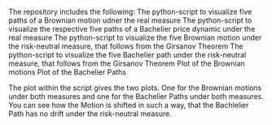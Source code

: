 The repository includes the following:
The python-script to visualize five paths of a Brownian motion udner the real measure
The python-script to visualize the respective five paths of a Bachelier price dynamic under the real measure
The python-script to visualize the five Brownian motion under the risk-neutral measure, that follows from the Girsanov Theorem
The python-script to visualize the five Bachelier path under the risk-neutral measure, that follows from the Girsanov Theorem
Plot of the Brownian motions
Plot of the Bachelier Paths

The plot within the script gives the two plots.
One for the Brownian motions under both measures and one for the Bachelier Paths under both measures. You can see how the Motion is shifted in such a way, that the Bachlelier Path has no drift under the risk-neutral measure.
